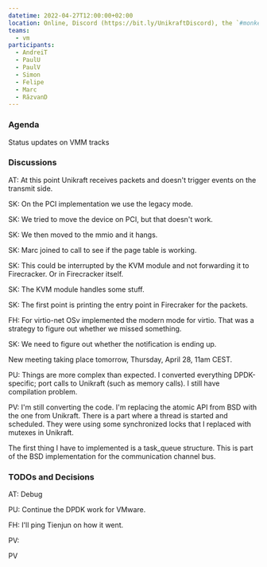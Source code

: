 ```yaml
---
datetime: 2022-04-27T12:00:00+02:00
location: Online, Discord (https://bit.ly/UnikraftDiscord), the `#monkey-business` voice channel
teams:
  - vm
participants:
  - AndreiT
  - PaulU
  - PaulV
  - Simon
  - Felipe
  - Marc
  - RăzvanD
---
```


### Agenda

Status updates on VMM tracks

### Discussions

AT: At this point Unikraft receives packets and doesn't trigger events on the transmit side.

SK: On the PCI implementation we use the legacy mode.

SK: We tried to move the device on PCI, but that doesn't work.

SK: We then moved to the mmio and it hangs.

SK: Marc joined to call to see if the page table is working.

SK: This could be interrupted by the KVM module and not forwarding it to Firecracker.
Or in Firecracker itself.

SK: The KVM module handles some stuff.

SK: The first point is printing the entry point in Firecraker for the packets.

FH: For virtio-net OSv implemented the modern mode for virtio.
That was a strategy to figure out whether we missed something.

SK: We need to figure out whether the notification is ending up.

New meeting taking place tomorrow, Thursday, April 28, 11am CEST.

PU: Things are more complex than expected.
I converted everything DPDK-specific; port calls to Unikraft (such as memory calls).
I still have compilation problem.

PV: I'm still converting the code.
I'm replacing the atomic API from BSD with the one from Unikraft.
There is a part where a thread is started and scheduled.
They were using some synchronized locks that I replaced with mutexes in Unikraft.

The first thing I have to implemented is a task_queue structure.
This is part of the BSD implementation for the communication channel bus.

### TODOs and Decisions

AT: Debug

PU: Continue the DPDK work for VMware.

FH: I'll ping Tienjun on how it went.

PV: 

PV
